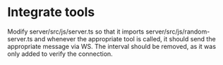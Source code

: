 # Integrate tools

Modify server/src/js/server.ts so that it imports server/src/js/random-server.ts
and whenever the appropriate tool is called, it should send the appropriate message via WS.
The interval should be removed, as it was only added to verify the connection.

